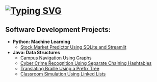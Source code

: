 <h1><a href="https://git.io/typing-svg"><img src="https://readme-typing-svg.demolab.com?font=Fira+Code&weight=500&size=32&duration=3400&pause=1000&color=569CD6&background=1E1E1E00&vCenter=true&repeat=false&width=300&height=60&lines=Hey%2C+I'm+Layth!" alt="Typing SVG" /></a></h1>


<h2>Software Development Projects:</h2>

- <b>Python: Machine Learning</b>
  - [Stock Market Predictor Using SQLite and Streamlit](https://github.com/lbischoffhashem/stock-market-predictor)
- <b>Java: Data Structures</b>
  - [Campus Navigation Using Graphs](https://github.com/lbischoffhashem/rutgers-campus-navigation)
  - [Cyber Crime Recognition Using Separate Chaining Hashtables](https://github.com/lbischoffhashem/cyber-crime-investigation)
  - [Translating Braille Using a Prefix Tree](https://github.com/lbischoffhashem/braille-translator)
  - [Classroom Simulation Using Linked Lists](https://github.com/lbischoffhashem/classroom-simulation)


<!--
*** is a ✨ _special_ ✨ repository because its `README.md` (this file) appears on your GitHub profile.

Here are some ideas to get you started:

- 🔭 I’m currently working on ...
- 🌱 I’m currently learning ...
- 👯 I’m looking to collaborate on ...
- 🤔 I’m looking for help with ...
- 💬 Ask me about ...
- 📫 How to reach me: ...
- 😄 Pronouns: ...
- ⚡ Fun fact: ...
-->
